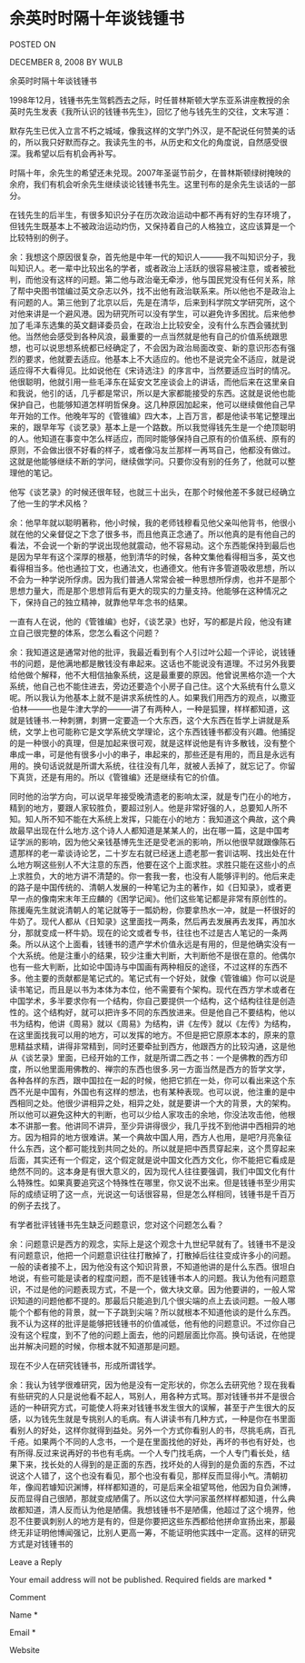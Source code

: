 # 余英时时隔十年谈钱锺书  
POSTED ON

DECEMBER 8, 2008 BY WULB

余英时时隔十年谈钱锺书

1998年12月，钱锺书先生驾鹤西去之际，时任普林斯顿大学东亚系讲座教授的余英时先生发表《我所认识的钱锺书先生》，回忆了他与钱先生的交往，文末写道：

默存先生已优入立言不朽之城域，像我这样的文学门外汉，是不配说任何赞美的话的，所以我只好默而存之。我读先生的书，从历史和文化的角度说，自然感受很深。我希望以后有机会再补写。

时隔十年，余先生的希望还未兑现。2007年圣诞节前夕，在普林斯顿绿树掩映的余府，我们有机会听余先生继续谈论钱锺书先生。这里刊布的是余先生谈话的一部分。

在钱先生的后半生，有很多知识分子在历次政治运动中都不再有好的生存环境了，但钱先生既基本上不被政治运动灼伤，又保持着自己的人格独立，这应该算是一个比较特别的例子。

余：我想这个原因很复杂，首先他是中年一代的知识人———我不叫知识分子，我叫知识人。老一辈中比较出名的学者，或者政治上活跃的很容易被注意，或者被批判，而他没有这样的问题。第二他与政治毫无牵涉，他与国民党没有任何关系，除了帮中央图书馆编过英文杂志以外，找不出他有政治联系来。所以他也不是政治上有问题的人。第三他到了北京以后，先是在清华，后来到科学院文学研究所，这个对他来讲是一个避风港。因为研究所可以没有学生，可以避免许多困扰。后来他参加了毛泽东选集的英文翻译委员会，在政治上比较安全，没有什么东西会骚扰到他。当然他会感受到各种风浪，最重要的一点当然就是他有自己的价值系统跟思想，也可以说思想系统都已经确定了，不会因为政治局面改变、新的意识形态有强烈的要求，他就要去适应。他基本上不大适应的。他也不是说完全不适应，就是说适应得不大看得见。比如说他在《宋诗选注》的序言中，当然要适应当时的情况。他很聪明，他就引用一些毛泽东在延安文艺座谈会上的讲话，而他后来在这里亲自和我说，他引的话，几乎都是常识，所以是大家都能接受的东西。这就是说他也能保护自己，也能够知道怎样明哲保身。这几种原因加起来，他可以继续做他自己早年开始的工作。他晚年写的《管锥编》四大本，上百万言，都是他读书笔记整理出来的，跟早年写《谈艺录》基本上是一个路数。所以我觉得钱先生是一个绝顶聪明的人。他知道在事变中怎么样适应，而同时能够保持自己原有的价值系统、原有的原则，不会做出很不好看的样子，或者像冯友兰那样一再骂自己，他都没有做过。这就是他能够继续不断的学问，继续做学问。只要你没有别的任务了，他就可以整理他的笔记。

他写《谈艺录》的时候还很年轻，也就三十出头，在那个时候他差不多就已经确立了他一生的学术风格？

余：他早年就以聪明著称，他小时候，我的老师钱穆看见他父亲叫他背书，他很小就在他的父亲督促之下念了很多书，而且他真正念通了。所以他真的是有他自己的看法，不会说一个新的学说出现他就震动，他不容易动。这个东西能保持到最后也是因为早年有这个深厚的根基，他到清华的时候，各种文集他看得相当多，英文也看得相当多。他也通拉丁文，也通法文，也通德文。他有许多管道吸收思想，所以不会为一种学说所俘虏。因为我们普通人常常会被一种思想所俘虏，也并不是那个思想力量大，而是那个思想背后有更大的现实的力量支持。他能够在这种情况之下，保持自己的独立精神，就靠他早年念书的结果。

一直有人在说，他的《管锥编》也好，《谈艺录》也好，写的都是片段，他没有建立自己很完整的体系，您怎么看这个问题？

余：我知道这是通常对他的批评，我最近看到有个人引过叶公超一个评论，说钱锺书的问题，是他满地都是散钱没有串起来。这话也不能说没有道理。不过另外我要给他做个解释，他不大相信抽象系统，这是最重要的原因。他曾说黑格尔造一个大系统，他自己也不能住进去，旁边还要造个小房子自己住。这个大系统有什么意义呢。所以我认为他基本上就不是讲求系统性的人。如果我们用西方的观点，以撒亚·伯林———也是牛津大学的———讲了有两种人，一种是狐狸，样样都知道，这就是钱锺书.一种刺猬，刺猬一定要造一个大东西，这个大东西在哲学上讲就是系统，文学上也可能称它是文学系统文学理论，这个东西钱锺书都没有兴趣。他捕捉的是一种很小的真理，但是加起来很可观，就是这样说他是有许多散钱，没有整个串成一串，可是他有很多小小的串子，串起来的，那些还是有用的，而且是永远有用的。换句话说就是所谓大系统，往往没有几年，就被人丢掉了，就忘记了。你留下真货，还是有用的。所以《管锥编》还是继续有它的价值。

同时他的治学方向，可以说早年接受晚清遗老的影响太深，就是专门在小的地方，精到的地方，要跟人家较胜负，要超过别人。他是非常好强的人，总要知人所不知。知人所不知不能在大系统上发挥，只能在小的地方：我知道这个典故，这个典故最早出现在什么地方.这个诗人人都知道是某某人的，出在哪一篇，这是中国考证学派的影响，因为他父亲钱基博先生还是受老派的影响，所以他很早就跟像陈石遗那样的老一辈谈诗论艺，二十岁左右就已经迷上遗老那一套训诂啊、找出处在什么地方啊这些别人不大注意的东西，他要在这个上面求胜。求胜只能在这些小的点上求胜负，大的地方讲不清楚的。你一套我一套，也没有人能够评判的。他后来走的路子是中国传统的、清朝人发展的一种笔记为主的著作，如《日知录》，或者更早一点的像南宋末年王应麟的《困学记闻》。他们这些笔记都是非常有原创性的。陈援庵先生就说清朝人的笔记就等于一瓢奶粉，你要拿热水一冲，就是一杯很好的牛奶了。现代人都从《日知录》这里面找一两条，然后再去发展再去发挥，再加水分，那就变成一杯牛奶。现在的论文或者专书，往往也不过是古人笔记的一条两条。所以从这个上面看，钱锺书的遗产学术价值永远是有用的，但是他确实没有一个大系统。他是注重小的结果，较少注重大判断，大判断他不是很在意的。他偶尔也有一些大判断，比如论中国诗与中国画有两种相反的途径，不过这样的东西不多。他主要的贡献都是笔记式的。笔记式有一个好处，就像《管锥编》你可以说是读书笔记，而且是以书为本体为本位，他不需要有个架构。现代在西方学术或者在中国学术，多半要求你有一个结构，你自己要提供一个结构，这个结构往往是创造性的。这个结构好，就可以把许多不同的东西放进来。但是他自己不要结构，他以书为结构，他讲《周易》就以《周易》为结构，讲《左传》就以《左传》为结构，在这里面找我可以用的地方，可以发挥的地方。不但是把它原原本本的，原来的意思精益求精，讲得非常精到，同时还要牵扯到西方，他跟西方的比较沟通，这是他从《谈艺录》里面，已经开始的工作，就是所谓二西之书：一个是佛教的西方印度，所以他里面用佛教的、禅宗的东西也很多.另一方面当然是西方的哲学文学，各种各样的东西，跟中国拉在一起的时候，他把它抓在一处，你可以看出来这个东西不光是中国有，外国也有这样的想法，也有某种表现。也可以说，他注重的是中西相同之处。他很少讲相异之处，相异之处，就是要讲一个大的背景，大的架构。所以他可以避免这种大的判断，也可以少给人家攻击的余地，你没法攻击他，他根本不讲那一套。他讲同不讲异，至少异讲得很少，我几乎找不到他讲中西相异的地方。因为相异的地方很难讲。某一个典故中国人用，西方人也用，是吧?月亮象征什么东西，这个都可能找到共同之处的。所以就是把中西贯穿起来，这个贯穿起来后面，其实还有一个假定，这个假定就是说中国文化西方文化，你不能把它看成是绝然不同的。这本身是有很大意义的，因为现代人往往要强调，我们中国文化有什么特殊性。如果真要追究这个特殊性在哪里，你又说不出来。但是钱锺书至少用实际的成绩证明了这一点，光说这一句话很容易，但是怎么样相同，钱锺书是千百万的例子去找了。

有学者批评钱锺书先生缺乏问题意识，您对这个问题怎么看？

余：问题意识是西方的观念，实际上是这个观念十九世纪早就有了。钱锺书不是没有问题意识，他把一个问题意识往往打散掉了，打散掉后往往变成许多小的问题。一般的读者接不上，因为他没有这个知识背景，不知道他讲的是什么东西。很坦白地说，有些可能是读者的程度问题，而不是钱锺书本人的问题。我认为他有问题意识，不过是他的问题表现方式，不是一个，做大块文章。因为他要讲的，一般人常识知道的问题他都不提的。那最后只能追到几个很尖端的点上去谈问题。一般人哪能个个都有他的背景，就一下子跳到尖端？所以就根本不知道他谈的是什么东西。我不认为这样的批评是能够把钱锺书的价值减低，他有他的问题意识。不过你自己没有这个程度，到不了他的问题上面去，他的问题层面比你高。换句话说，在他提出并解决问题的时候，你根本就不知道那是问题。

现在不少人在研究钱锺书，形成所谓钱学。

余：我认为钱学很难研究，因为他是没有一定形状的，你怎么去研究他？现在我看有些研究的人只是说他看不起人，骂别人，用各种方式骂。那对钱锺书并不是很合适的一种研究方式，可能使人将来对钱锺书发生很大的误解，甚至于产生很大的反感，以为钱先生就是专挑别人的毛病。有人讲读书有几种方式，一种是你在书里面看别人的好处，这样你就得到益处。另外一个方式你看别人的书，尽挑毛病，百孔千疮。如果两个不同的人念书，一个是在里面找他的好处，再坏的书也有好处，也有所得.反过来说再好的书也有毛病。一个人专门找毛病，一个人专门看长处，结果下来，找长处的人得到的是正面的东西，找坏处的人得到的是负面的东西，不过说这个人错了，这个也没有看见，那个也没有看见，那样反而显得小气。清朝初年，像阎若璩知识渊博，样样都知道的，可是后来全祖望骂他，他因为自负渊博，反而显得自己很陋，那就变成陋儒了。所以这位大学问家虽然样样都知道，什么典故都知道，清人反而认为他是陋儒。我想钱锺书不是陋儒，他超过了这个境界，他忍不住要讽刺别人的地方是有的，但是你要把这些东西都给他拼命宣扬出来，那最终无非证明他博闻强记，比别人更高一筹，不能证明他实践中一定高。这样的研究方式是对钱锺书的

Leave a Reply

Your email address will not be published. Required fields are marked *

Comment

Name *

Email *

Website